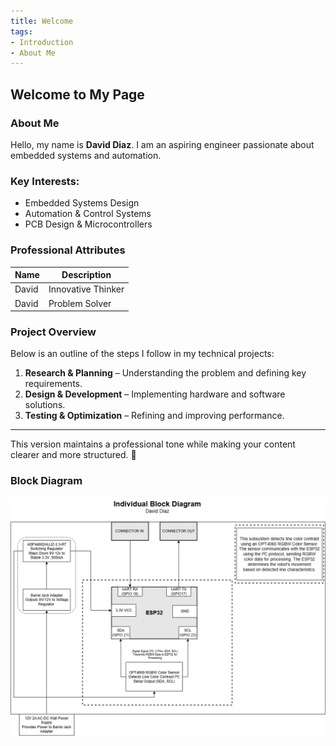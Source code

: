 ```yaml
---
title: Welcome
tags:
- Introduction
- About Me
---
```


## Welcome to My Page

### About Me  
Hello, my name is **David Diaz**. I am an aspiring engineer passionate about embedded systems and automation.  

### Key Interests:  
- Embedded Systems Design  
- Automation & Control Systems  
- PCB Design & Microcontrollers  

### Professional Attributes  

| Name  | Description         |  
|-------|---------------------|  
| David | Innovative Thinker  |  
| David | Problem Solver      |  

### Project Overview  
Below is an outline of the steps I follow in my technical projects:  

1. **Research & Planning** – Understanding the problem and defining key requirements.  
2. **Design & Development** – Implementing hardware and software solutions.  
3. **Testing & Optimization** – Refining and improving performance.  

---

This version maintains a professional tone while making your content clearer and more structured. 🚀

### Block Diagram 

![Block Diagram](../images/block.png)

